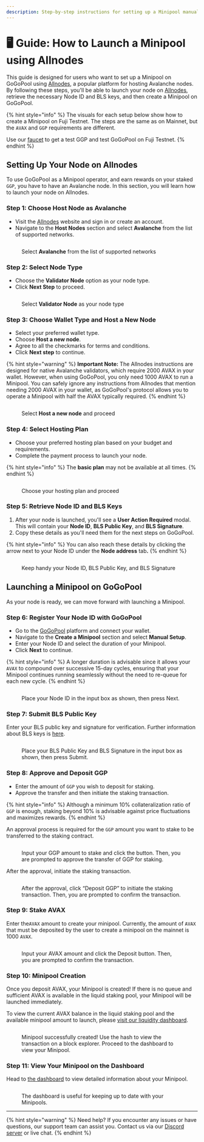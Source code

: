 ```yaml
---
description: Step-by-step instructions for setting up a Minipool manually using Allnodes
---
```


# 🖥️ Guide: How to Launch a Minipool using Allnodes

This guide is designed for users who want to set up a Minipool on GoGoPool using [Allnodes](https://www.allnodes.com/), a popular platform for hosting Avalanche nodes. By following these steps, you'll be able to launch your node on [Allnodes](https://www.allnodes.com/), retrieve the necessary Node ID and BLS keys, and then create a Minipool on GoGoPool.

{% hint style="info" %}
The visuals for each setup below show how to create a Minipool on Fuji Testnet. The steps are the same as on Mainnet, but the `AVAX` and `GGP` requirements are different.

Use our [faucet](https://faucet.gogopool.com) to get a test GGP and test GoGoPool on Fuji Testnet.
{% endhint %}

## Setting Up Your Node on Allnodes

To use GoGoPool as a Minipool operator, and earn rewards on your staked `GGP`, you have to have an Avalanche node. In this section, you will learn how to launch your node on Allnodes.

### Step 1: Choose Host Node as Avalanche

* Visit the [Allnodes](https://www.allnodes.com/) website and sign in or create an account.
* Navigate to the **Host Nodes** section and select **Avalanche** from the list of supported networks.

<figure><img src="../../.gitbook/assets/allnodes-1.png" alt=""><figcaption><p>Select <strong>Avalanche</strong> from the list of supported networks</p></figcaption></figure>

### Step 2: Select Node Type

* Choose the **Validator Node** option as your node type.
* Click **Next Step** to proceed.

<figure><img src="../../.gitbook/assets/allnodes-2.png" alt=""><figcaption><p>Select <strong>Validator Node</strong> as your node type</p></figcaption></figure>

### Step 3: Choose Wallet Type and Host a New Node

* Select your preferred wallet type.
* Choose **Host a new node**.
* Agree to all the checkmarks for terms and conditions.
* Click **Next step** to continue.

{% hint style="warning" %}
**Important Note:** The Allnodes instructions are designed for native Avalanche validators, which require 2000 AVAX in your wallet. However, when using GoGoPool, you only need 1000 AVAX to run a Minipool. You can safely ignore any instructions from Allnodes that mention needing 2000 AVAX in your wallet, as GoGoPool's protocol allows you to operate a Minipool with half the AVAX typically required.
{% endhint %}

<figure><img src="../../.gitbook/assets/allnodes-3.png" alt=""><figcaption><p>Select <strong>Host a new node</strong> and proceed</p></figcaption></figure>

### Step 4: Select Hosting Plan

* Choose your preferred hosting plan based on your budget and requirements.
* Complete the payment process to launch your node.

{% hint style="info" %}
The **basic plan** may not be available at all times.
{% endhint %}

<figure><img src="../../.gitbook/assets/allnodes-4.png" alt=""><figcaption><p>Choose your hosting plan and proceed</p></figcaption></figure>

### Step 5: Retrieve Node ID and BLS Keys

1. After your node is launched, you'll see a **User Action Required** modal. This will contain your **Node ID**, **BLS Public Key**, and **BLS Signature**.
2. Copy these details as you'll need them for the next steps on GoGoPool.

{% hint style="info" %}
You can also reach these details by clicking the arrow next to your Node ID under the **Node address** ta&#x62;**.**
{% endhint %}

<figure><img src="../../.gitbook/assets/allnodes-5.png" alt=""><figcaption><p>Keep handy your Node ID, BLS Public Key, and BLS Signature</p></figcaption></figure>

## Launching a Minipool on GoGoPool

As your node is ready, we can move forward with launching a Minipool.

### Step 6: Register Your Node ID with GoGoPool

* Go to the [GoGoPool](https://app.gogopool.com/) platform and connect your wallet.
* Navigate to the **Create a Minipool** section and select **Manual Setup**.
* Enter your Node ID and select the duration of your Minipool.
* Click **Next** to continue.

{% hint style="info" %}
A longer duration is advisable since it allows your `AVAX` to compound over successive 15-day cycles, ensuring that your Minipool continues running seamlessly without the need to re-queue for each new cycle.
{% endhint %}

<figure><img src="../../.gitbook/assets/gogopool_register_node.png" alt=""><figcaption><p>Place your Node ID in the input box as shown, then press Next.</p></figcaption></figure>

### Step 7: Submit BLS Public Key

Enter your BLS public key and signature for verification. Further information about BLS keys is [here](avalanche-bls-keys.md).

<figure><img src="../../.gitbook/assets/gogopool_blsKeys.png" alt=""><figcaption><p>Place your BLS Public Key and BLS Signature in the input box as shown, then press Submit.</p></figcaption></figure>

### Step 8: Approve and Deposit GGP

* Enter the amount of `GGP` you wish to deposit for staking.
* Approve the transfer and then initiate the staking transaction.

{% hint style="info" %}
Although a minimum 10% collateralization ratio of `GGP` is enough, staking beyond 10% is advisable against price fluctuations and maximizes rewards.
{% endhint %}

An approval process is required for the `GGP` amount you want to stake to be transferred to the staking contract.

<figure><img src="../../.gitbook/assets/gogopool_stake_ggp.png" alt=""><figcaption><p>Input your GGP amount to stake and click the button. Then, you are prompted to approve the transfer of GGP for staking.</p></figcaption></figure>

After the approval, initiate the staking transaction.

<figure><img src="../../.gitbook/assets/gogopool_deposit_ggp_success.png" alt=""><figcaption><p>After the approval, click “Deposit GGP” to initiate the staking transaction. Then, you are prompted to confirm the transaction.</p></figcaption></figure>

### Step 9: Stake AVAX

Enter the`AVAX` amount to create your minipool. Currently, the amount of `AVAX` that must be deposited by the user to create a minipool on the mainnet is 1000 `AVAX`.

<figure><img src="../../.gitbook/assets/gogopool_deposit_avax.png" alt=""><figcaption><p>Input your AVAX amount and click the Deposit button. Then, you are prompted to confirm the transaction.</p></figcaption></figure>

### Step 10: Minipool Creation

Once you deposit AVAX, your Minipool is created! If there is no queue and sufficient AVAX is available in the liquid staking pool, your Minipool will be launched immediately.

To view the current AVAX balance in the liquid staking pool and the available minipool amount to launch, please [visit our liquidity dashboard](https://flipsidecrypto.xyz/GoGoPool/ggp-protocol-stats-PitGzK?tabIndex=2).

<figure><img src="../../.gitbook/assets/gogopool_minipool_successfully_created.png" alt=""><figcaption><p>Minipool successfully created! Use the hash to view the transaction on a block explorer. Proceed to the dashboard to view your Minipool.</p></figcaption></figure>

### Step 11: View Your Minipool on the Dashboard

Head to [the dashboard](https://app.gogopool.com/dashboard/) to view detailed information about your Minipool.

<figure><img src="../../.gitbook/assets/gogopool_minipool_dashboard.png" alt=""><figcaption><p>The dashboard is useful for keeping up to date with your Minipools.</p></figcaption></figure>

***

{% hint style="warning" %}
Need help? If you encounter any issues or have questions, our support team can assist you. Contact us via our [Discord server](https://discord.com/invite/4fNtjkyuNw) or live chat.
{% endhint %}

